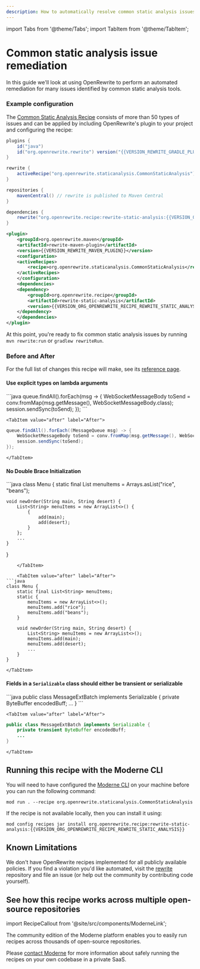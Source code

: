 ```yaml
---
description: How to automatically resolve common static analysis issues.
---
```


import Tabs from '@theme/Tabs';
import TabItem from '@theme/TabItem';

# Common static analysis issue remediation

In this guide we'll look at using OpenRewrite to perform an automated remediation for many issues identified by common static analysis tools.

### Example configuration

The [Common Static Analysis Recipe](../../recipes/staticanalysis/commonstaticanalysis.md) consists of more than 50 types of issues and can be applied by including OpenRewrite's plugin to your project and configuring the recipe:

<Tabs groupId="projectType">
<TabItem value="gradle" label="Gradle">

```groovy title="build.gradle"
plugins {
    id("java")
    id("org.openrewrite.rewrite") version("{{VERSION_REWRITE_GRADLE_PLUGIN}}")
}

rewrite {
    activeRecipe("org.openrewrite.staticanalysis.CommonStaticAnalysis")
}

repositories {
    mavenCentral() // rewrite is published to Maven Central
}

dependencies {
    rewrite("org.openrewrite.recipe:rewrite-static-analysis:{{VERSION_ORG_OPENREWRITE_RECIPE_REWRITE_STATIC_ANALYSIS}}")
}
```

</TabItem>
<TabItem value="maven" label="Maven">

```xml title="pom.xml"
<plugin>
    <groupId>org.openrewrite.maven</groupId>
    <artifactId>rewrite-maven-plugin</artifactId>
    <version>{{VERSION_REWRITE_MAVEN_PLUGIN}}</version>
    <configuration>
    <activeRecipes>
        <recipe>org.openrewrite.staticanalysis.CommonStaticAnalysis</recipe>
    </activeRecipes>
    </configuration>
    <dependencies>
    <dependency>
        <groupId>org.openrewrite.recipe</groupId>
        <artifactId>rewrite-static-analysis</artifactId>
        <version>{{VERSION_ORG_OPENREWRITE_RECIPE_REWRITE_STATIC_ANALYSIS}}</version>
    </dependency>
    </dependencies>
</plugin>
```

</TabItem>

</Tabs>

At this point, you're ready to fix common static analysis issues by running `mvn rewrite:run` or `gradlew rewriteRun`.

### Before and After

For the full list of changes this recipe will make, see its [reference page](../../recipes/staticanalysis/commonstaticanalysis.md).

#### Use explicit types on lambda arguments

<Tabs groupId="beforeAfter">
	<TabItem value="before" label="Before">
```java
queue.findAll().forEach(msg -> {
    WebSocketMessageBody toSend = conv.fromMap(msg.getMessage(), WebSocketMessageBody.class);
    session.sendSync(toSend);
});  
```
	</TabItem>

	<TabItem value="after" label="After">
```java
queue.findAll().forEach((MessageQueue msg) -> {
    WebSocketMessageBody toSend = conv.fromMap(msg.getMessage(), WebSocketMessageBody.class);
    session.sendSync(toSend);
});   
```
	</TabItem>
</Tabs>

#### No Double Brace Initialization

<Tabs groupId="beforeAfter">
	<TabItem value="before" label="Before">
```java
class Menu {
    static final List<String> menuItems = Arrays.asList("rice", "beans");
    
    void newOrder(String main, String desert) {
        List<String> menuItems = new ArrayList<>() {
            {
                add(main);
                add(desert);
            }
        };
        ...
    }
}
```
	</TabItem>

	<TabItem value="after" label="After">
```java
class Menu {
    static final List<String> menuItems;
    static {
        menuItems = new ArrayList<>();
        menuItems.add("rice");
        menuItems.add("beans");
    }
    
    void newOrder(String main, String desert) {
        List<String> menuItems = new ArrayList<>();
        menuItems.add(main);
        menuItems.add(desert);
        ...
    }
}
```
	</TabItem>
</Tabs>

#### Fields in a `Serializable` class should either be transient or serializable

<Tabs groupId="beforeAfter">
	<TabItem value="before" label="Before">
```java
public class MessageExtBatch implements Serializable {
    private ByteBuffer encodedBuff;
    ...
}
```
	</TabItem>

	<TabItem value="after" label="After">
```java
public class MessageExtBatch implements Serializable {
    private transient ByteBuffer encodedBuff;
    ...
}
```
	</TabItem>
</Tabs>

## Running this recipe with the Moderne CLI

You will need to have configured the [Moderne CLI](https://docs.moderne.io/user-documentation/moderne-cli/getting-started/cli-intro) on your machine before you can run the following command:

```shell title="shell"
mod run . --recipe org.openrewrite.staticanalysis.CommonStaticAnalysis
```

If the recipe is not available locally, then you can install it using:

```shell title="shell"
mod config recipes jar install org.openrewrite.recipe:rewrite-static-analysis:{{VERSION_ORG_OPENREWRITE_RECIPE_REWRITE_STATIC_ANALYSIS}}
```

## Known Limitations

We don't have OpenRewrite recipes implemented for all publicly available policies. If you find a violation you'd like automated, visit the [rewrite](https://github.com/openrewrite/rewrite) repository and file an issue (or help out the community by contributing code yourself).

## See how this recipe works across multiple open-source repositories

import RecipeCallout from '@site/src/components/ModerneLink';

<RecipeCallout link="https://app.moderne.io/recipes/org.openrewrite.staticanalysis.CommonStaticAnalysis" />

The community edition of the Moderne platform enables you to easily run recipes across thousands of open-source repositories.

Please [contact Moderne](https://moderne.io/product) for more information about safely running the recipes on your own codebase in a private SaaS.